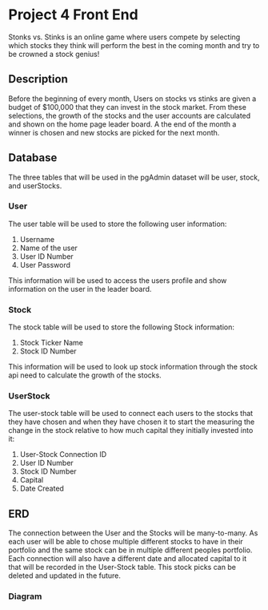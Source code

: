 # Project 4 Front End

Stonks vs. Stinks is an online game where users compete by selecting which stocks they think will perform the best in the coming month and try to be crowned a stock genius!

## Description
Before the beginning of every month, Users on stocks vs stinks are given a budget of $100,000 that they can invest in the stock market. From these selections, the growth of the stocks and the user accounts are calculated and shown on the home page leader board. A the end of the month a winner is chosen and new stocks are picked for the next month.

## Database
The three tables that will be used in the pgAdmin dataset will be user, stock, and userStocks.
### User
The user table will be used to store the following user information:
1) Username
2) Name of the user
3) User ID Number
4) User Password

This information will be used to access the users profile and show information on the user in the leader board.

### Stock
The stock table will be used to store the following Stock information:
1) Stock Ticker Name
2) Stock ID Number

This information will be used to look up stock information through the stock api need to calculate the growth of the stocks.

### UserStock
The user-stock table will be used to connect each users to the stocks that they have chosen and when they have chosen it to start the measuring the change in the stock relative to how much capital they initially invested into it:
1) User-Stock Connection ID
2) User ID Number
2) Stock ID Number
3) Capital
4) Date Created

## ERD
The connection between the User and the Stocks will be many-to-many. As each user will be able to chose multiple different stocks to have in their portfolio and the same stock can be in multiple different peoples portfolio. Each connection will also have a different date and allocated capital to it that will be recorded in the User-Stock table. This stock picks can be deleted and updated in the future. 
### Diagram

